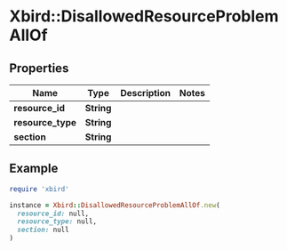 # Xbird::DisallowedResourceProblemAllOf

## Properties

| Name | Type | Description | Notes |
| ---- | ---- | ----------- | ----- |
| **resource_id** | **String** |  |  |
| **resource_type** | **String** |  |  |
| **section** | **String** |  |  |

## Example

```ruby
require 'xbird'

instance = Xbird::DisallowedResourceProblemAllOf.new(
  resource_id: null,
  resource_type: null,
  section: null
)
```

